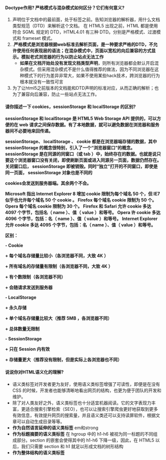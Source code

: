 #### Doctype作用? 严格模式与混杂模式如何区分？它们有何意义?

1. 声明位于文档中的最前面，处于标签之前。告知浏览器的解析器，用什么文档类型规范（DTD）来解析这个文档。 在 HTML5 出现之前，HTML 都是使用符合 SGML 规定的 DTD，HTML4.01 有三种 DTD。分别是严格模式、过渡模式和 frameset 模式。
2. .**严格模式是浏览器根据web标准去解析页面，是一种要求严格的DTD，不允许使用任何表现层的语法；在混杂模式中，页面以宽松的向后兼容的方式显示。模拟老式浏览器的行为以防止站点无法工作**
   - **如果在文档开始处没有发现文档类型声明**，则所有浏览器都会默认开启混杂模式。但采用混杂模式不是什么值得推荐的做法，因为不同浏览器在这种模式下的行为差异非常大，如果不使用某些hack技术，跨浏览器的行为根本就没有一致性可言
3. 为了让html5之前版本的文档能和DTD声明的标准对应，从而正确的解析；也为了兼容向后兼容，防止一些站点无法工作。

#### 请你描述一下 cookies，sessionStorage 和 localStorage 的区别?

**sessionStorage 和 localStorage 是 HTML5 Web Storage API 提供的，可以方便的在 web 请求之间保存数据。有了本地数据，就可以避免数据在浏览器和服务器间不必要地来回传递。**

**sessionStorage、 localStorage 、 cookie 都是在浏览器端存储的数据，其中 sessionStorage 的概念很特别，引入了一个“浏览器窗口”的概念。 sessionStorage 是在同源的同窗口（或 tab ）中，始终存在的数据。也就是说只要这个浏览器窗口没有关闭，即使刷新页面或进入同源另一页面，数据仍然存在。关闭窗口后， sessionStorage 即被销毁。同时“独立”打开的不同窗口，即使是同一页面， sessionStorage 对象也是不同的**

**cookies会发送到服务器端。其余两个不会。**

**Microsoft 指出 Internet Explorer 8 增加 cookie 限制为每个域名 50 个，但 IE7 似乎也允许每个域名 50 个 cookie 。 Firefox 每个域名 cookie 限制为 50 个。 Opera 每个域名 cookie 限制为 30 个。 Firefox 和 Safari 允许 cookie 多达 4097 个字节，包括名（ name ）、值（ value ）和等号。 Opera 许 cookie 多达 4096 个字节，包括：名（ name ）、值（ value ）和等号。 Internet Explorer 允许 cookie 多达 4095 个字节，包括：名（ name ）、值（ value ）和等号。**

**区别：**

**- Cookie**

**+ 每个域名存储量比较小（各浏览器不同，大致 4K ）**

**+ 所有域名的存储量有限制（各浏览器不同，大致 4K ）**

**+ 有个数限制（各浏览器不同）**

**+ 会随请求发送到服务器**

**- LocalStorage**

**+ 永久存储**

**+ 单个域名存储量比较大（推荐 5MB ，各浏览器不同）**

**+ 总体数量无限制**

**- SessionStorage**

**+ 只在 Session 内有效**

**+ 存储量更大（推荐没有限制，但是实际上各浏览器也不同）**

#### 说说你对HTML语义化的理解?

- 语义类标签对开发者更为友好，使用语义类标签增强了可读性，即便是在没有 CSS 的时候，开发者也能够清晰地看出网页的结构，也更为便于团队的开发和维护。
- 除了对人类友好之外，语义类标签也十分适宜机器阅读。它的文字表现力丰富，更适合搜索引擎检索（SEO），也可以让搜索引擎爬虫更好地获取到更多有效信息，有效提升网页的搜索量，并且语义类还可以支持读屏软件，根据文章可以自动生成目录等等。
- **作为自然语言延伸的语义类标签** em和strong
- **作为标题摘要的语义类标签** 在 hgroup 中的 h1-h6 被视为同一标题的不同组成部分。section 的嵌套会使得其中的 h1-h6 下降一级，因此，在 HTML5 以后，我们只需要 section 和 h1 就足以形成文档的树形结构
- **作为整体结构的语义类标签** 

